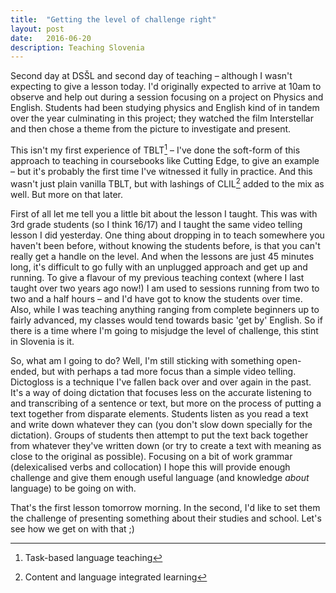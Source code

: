 ```yaml
---
title:  "Getting the level of challenge right"
layout: post
date:   2016-06-20
description: Teaching Slovenia
---
```


Second day at DSŠL and second day of teaching – although I wasn't expecting to give a lesson today. I'd originally expected to arrive at 10am to observe and help out during a session focusing on a project on Physics and English. Students had been studying physics and English kind of in tandem over the year culminating in this project; they watched the film Interstellar and then chose a theme from the picture to investigate and present.

This isn't my first experience of TBLT[^1] – I've done the soft-form of this approach to teaching in coursebooks like Cutting Edge, to give an example – but it's probably the first time I've witnessed it fully in practice. And this wasn't just plain vanilla TBLT, but with lashings of CLIL[^2] added to the mix as well. But more on that later.

First of all let me tell you a little bit about the lesson I taught. This was with 3rd grade students (so I think 16/17) and I taught the same video telling lesson I did yesterday. One thing about dropping in to teach somewhere you haven't been before, without knowing the students before, is that you can't really get a handle on the level. And when the lessons are just 45 minutes long, it's difficult to go fully with an unplugged approach and get up and running. To give a flavour of my previous teaching context (where I last taught over two years ago now!) I am used to sessions running from two to two and a half hours – and I'd have got to know the students over time. Also, while I was teaching anything ranging from complete beginners up to fairly advanced, my classes would tend towards basic 'get by' English. So if there is a time where I'm going to misjudge the level of challenge, this stint in Slovenia is it.

So, what am I going to do? Well, I'm still sticking with something open-ended, but with perhaps a tad more focus than a simple video telling. Dictogloss is a technique I've fallen back over and over again in the past. It's a way of doing dictation that focuses less on the accurate listening to and transcribing of a sentence or text, but more on the process of putting a text together from disparate elements. Students listen as you read a text and write down whatever they can (you don't slow down specially for the dictation). Groups of students then attempt to put the text back together from whatever they've written down (or try to create a text with meaning as close to the original as possible). Focusing on a bit of work grammar (delexicalised verbs and collocation) I hope this will provide enough challenge and give them enough useful language (and knowledge *about* language) to be going on with.

That's the first lesson tomorrow morning. In the second, I'd like to set them the challenge of presenting something about their studies and school. Let's see how we get on with that ;)

[^1]: Task-based language teaching
[^2]: Content and language integrated learning
